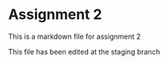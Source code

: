 # Assignment 2

This is a markdown file for assignment 2

This file has been edited at the staging branch